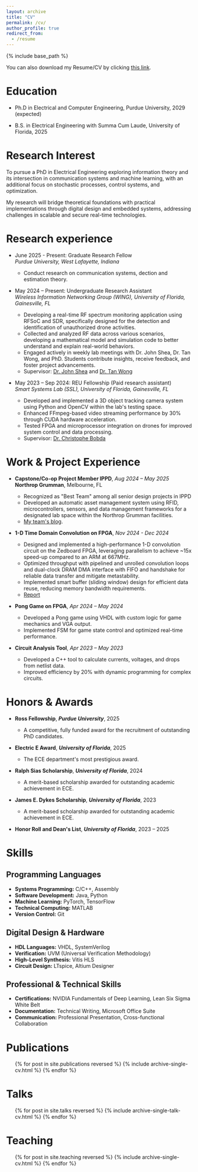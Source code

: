 ```yaml
---
layout: archive
title: "CV"
permalink: /cv/
author_profile: true
redirect_from:
  - /resume
---
```


{% include base_path %}

You can also download my Resume/CV by clicking [this link](/files/Resume/MichaelTung_Resume_2025_06_26.pdf).

Education
======
* Ph.D in Electrical and Computer Engineering, Purdue University, 2029 (expected)
<!--* M.S. in Jekyll, GitHub University, 2014 -->
* B.S. in Electrical Engineering with Summa Cum Laude, University of Florida, 2025


Research Interest
======
To pursue a PhD in Electrical Engineering exploring information theory and its intersection in communication systems and machine learning, with an additional focus on stochastic processes, control systems, and optimization. <br>

My research will bridge theoretical foundations with practical implementations through digital design and embedded systems, addressing challenges in scalable and secure real-time technologies.


Research experience
======
* June 2025 - Present: Graduate Research Fellow <br>
  _Purdue University, West Lafayette, Indiana_
	* Conduct research on communication systems, dection and estimation theory.
  
* May 2024 – Present: Undergraduate Research Assistant <br>
  _Wireless Information Networking Group (WING), University of Florida, Gainesville, FL_
  * Developing a real-time RF spectrum monitoring application using RFSoC and SDR, specifically designed for the detection and identification of unauthorized drone activities.
  * Collected and analyzed RF data across various scenarios, developing a mathematical model and simulation code to better understand and explain real-world behaviors.
  * Engaged actively in weekly lab meetings with Dr. John Shea, Dr. Tan Wong, and PhD. Students contribute insights, receive feedback, and foster project advancements.
  * Supervisor: [Dr. John Shea](https://www.ece.ufl.edu/people/faculty/john-m-shea/) and [Dr. Tan Wong](https://www.ece.ufl.edu/people/faculty/tan-wong/)

* May 2023 – Sep 2024: REU Fellowship (Paid research assistant) <br>
  _Smart Systems Lab (SSL), University of Florida, Gainesville, FL_ 
  * Developed and implemented a 3D object tracking camera system using Python and OpenCV within the lab's testing space.
  * Enhanced FFmpeg-based video streaming performance by 30% through CUDA hardware acceleration.
  * Tested FPGA and microprocessor integration on drones for improved system control and data processing.
  * Supervisor: [Dr. Christophe Bobda](https://www.ece.ufl.edu/people/faculty/christophe-bobda/)

  
Work & Project Experience
======
* **Capstone/Co-op Project Member IPPD**, _Aug 2024 – May 2025_ <br>
  **Northrop Grumman**, Melbourne, FL
	* Recognized as "Best Team" among all senior design projects in IPPD
	* Developed an automatic asset management system using RFID, microcontrollers, sensors, and data management frameworks for a designated lab space within the Northrop Grumman facilities.
	* [My team's blog](https://www.ippd.ufl.edu/blogs/ay2425team09/).

* **1-D Time Domain Convolution on FPGA**, _Nov 2024 - Dec 2024_ <br>
	* Designed and implemented a high-performance 1-D convolution circuit on the Zedboard FPGA, leveraging parallelism to achieve ~15x speed-up compared to an ARM at 667MHz.
	* Optimized throughput with pipelined and unrolled convolution loops and dual-clock DRAM DMA interface with FIFO and handshake for reliable data transfer and mitigate metastability.
	* Implemented smart buffer (sliding window) design for efficient data reuse, reducing memory bandwidth requirements.
	* [Report](/files/UF_materials/EEL5721_ReconfigurableComputing/final_project_report.pdf)

* **Pong Game on FPGA**, _Apr 2024 – May 2024_ <br>
	* Developed a Pong game using VHDL with custom logic for game mechanics and VGA output.
	* Implemented FSM for game state control and optimized real-time performance.

* **Circuit Analysis Tool**, _Apr 2023 – May 2023_ <br>
	* Developed a C++ tool to calculate currents, voltages, and drops from netlist data.
	* Improved efficiency by 20% with dynamic programming for complex circuits.

Honors & Awards
======
* **Ross Fellowship**, **_Purdue University_**, 2025
	* A competitive, fully funded award for the recruitment of outstanding PhD candidates.

* **Electric E Award**, **_University of Florida_**, 2025
	* The ECE department's most prestigious award.
	
* **Ralph Sias Scholarship**, **_University of Florida_**, 2024
	* A merit-based scholarship awarded for outstanding academic achievement in ECE.

* **James E. Dykes Scholarship**, **_University of Florida_**, 2023
	* A merit-based scholarship awarded for outstanding academic achievement in ECE.

* **Honor Roll and Dean's List**, **_University of Florida_**, 2023 – 2025
  
Skills
======
## Programming Languages
* **Systems Programming:** C/C++, Assembly
* **Software Development:** Java, Python
* **Machine Learning:** PyTorch, TensorFlow
* **Technical Computing:** MATLAB
* **Version Control:** Git

## Digital Design & Hardware
* **HDL Languages:** VHDL, SystemVerilog
* **Verification:** UVM (Universal Verification Methodology)
* **High-Level Synthesis:** Vitis HLS
* **Circuit Design:** LTspice, Altium Designer

## Professional & Technical Skills
* **Certifications:** NVIDIA Fundamentals of Deep Learning, Lean Six Sigma White Belt
* **Documentation:** Technical Writing, Microsoft Office Suite
* **Communication:** Professional Presentation, Cross-functional Collaboration

Publications
======
  <ul>{% for post in site.publications reversed %}
    {% include archive-single-cv.html %}
  {% endfor %}</ul>
  
Talks
======
  <ul>{% for post in site.talks reversed %}
    {% include archive-single-talk-cv.html  %}
  {% endfor %}</ul>
  
Teaching
======
  <ul>{% for post in site.teaching reversed %}
    {% include archive-single-cv.html %}
  {% endfor %}</ul>
  
  
<!--  
Service and leadership
======
* Currently signed in to 43 different slack teams
-->